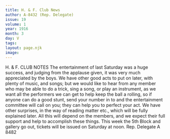 ```yaml
---
title: H. & F. Club News
author: A-8432 (Rep. Delegate)
issue: 19
volume: 1
year: 1916
month: 3
day: V
tags:
layout: page.njk
image:
---
```

H. & F. CLUB NOTES    The entertainment of last Saturday was a huge success, and judging from the applause given, it was very much appreciated by the boys.       We have other good acts to put on later, with plenty of music, and songs; but we would like to hear from any member who may be able to do a trick, sing a song, or play an instrument, as we want all the performers we can get to help keep the ball a rolling, so if anyone can do a good stunt, send your number in to and the entertainment committee will call on you; they can help you to perfect your act.       We have other surprises, in the way of reading matter etc., which will be fully explained later. All this will depend on the members, and we expect their full support and help to accomplish these things.       This week the 5th Block and gallery go out, tickets will be issued on Saturday at noon.       Rep. Delegate A 8482 

